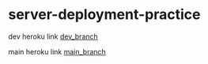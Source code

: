# server-deployment-practice
dev heroku link 
[dev_branch](https://samah-server-deploy-dev.herokuapp.com/)

main heroku link 
[main_branch](https://samah-server-deploy-prod.herokuapp.com/)